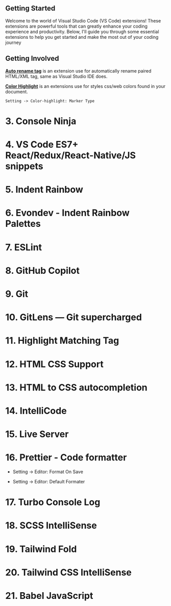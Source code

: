 ## Getting Started

Welcome to the world of Visual Studio Code (VS Code) extensions! These extensions are powerful tools that can greatly enhance your coding experience and productivity. Below, I'll guide you through some essential extensions to help you get started and make the most out of your coding journey

## Getting Involved

[**Auto rename tag**](https://marketplace.visualstudio.com/items?itemName=formulahendry.auto-rename-tag) is an extension use for automatically rename paired HTML/XML tag, same as Visual Studio IDE does.

[**Color Highlight**](https://marketplace.visualstudio.com/items?itemName=naumovs.color-highlight) is an extensions use for styles css/web colors found in your document.

    Setting -> Color-highlight: Marker Type

# 3. Console Ninja

# 4. VS Code ES7+ React/Redux/React-Native/JS snippets

# 5. Indent Rainbow

# 6. Evondev - Indent Rainbow Palettes

# 7. ESLint

# 8. GitHub Copilot

# 9. Git

# 10. GitLens — Git supercharged

# 11. Highlight Matching Tag

# 12. HTML CSS Support

# 13. HTML to CSS autocompletion

# 14. IntelliCode

# 15. Live Server

# 16. Prettier - Code formatter

-   Setting -> Editor: Format On Save

-   Setting -> Editor: Default Formater

# 17. Turbo Console Log

# 18. SCSS IntelliSense

# 19. Tailwind Fold

# 20. Tailwind CSS IntelliSense

# 21. Babel JavaScript

